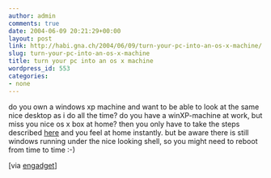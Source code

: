 ```yaml
---
author: admin
comments: true
date: 2004-06-09 20:21:29+00:00
layout: post
link: http://habi.gna.ch/2004/06/09/turn-your-pc-into-an-os-x-machine/
slug: turn-your-pc-into-an-os-x-machine
title: turn your pc into an os x machine
wordpress_id: 553
categories:
- none
---
```


do you own a windows xp machine and want to be able to look at the same nice desktop as i do all the time?
do you have a winXP-machine at work, but miss you nice os x box at home?
then you only have to take the steps described [here](http://www.engadget.com/entry/8828351836181248/) and you feel at home instantly. but be aware there is still windows running under the nice looking shell, so you might need to reboot from time to time :-)

[via [engadget](http://www.engadget.com/entry/8828351836181248/)]
